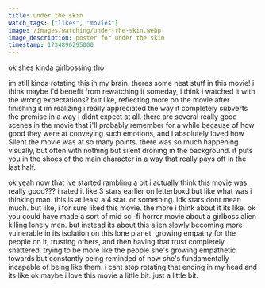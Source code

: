 ```yaml
---
title: under the skin
watch_tags: ["likes", "movies"]
image: /images/watching/under-the-skin.webp
image_description: poster for under the skin
timestamp: 1734896295000
---
```

ok shes kinda girlbossing tho

im still kinda rotating this in my brain. theres some neat stuff in this movie! i think maybe i'd benefit from rewatching it someday, i think i watched it with the wrong expectations? but like, reflecting more on the movie after finishing it im realizing i really appreciated the way it completely subverts the premise in a way i didnt expect at all. there are several really good scenes in the movie that i'll probably remember for a while because of how good they were at conveying such emotions, and i absolutely loved how Silent the movie was at so many points. there was so much happening visually, but often with nothing but silent droning in the background. it puts you in the shoes of the main character in a way that really pays off in the last half.

ok yeah now that ive started rambling a bit i actually think this movie was really good??? i rated it like 3 stars earlier on letterboxd but like what was i thinking man. this is at least a 4 star. or something. idk stars dont mean much. but like, i for sure liked this movie. the more i think about it its like. ok you could have made a sort of mid sci-fi horror movie about a girlboss alien killing lonely men. but instead its about this alien slowly becoming more vulnerable in its isolation on this lone planet, growing empathy for the people on it, trusting others, and then having that trust completely shattered. trying to be more like the people she's growing empathetic towards but constantly being reminded of how she's fundamentally incapable of being like them. i cant stop rotating that ending in my head and its like ok maybe i love this movie a little bit. just a little bit.